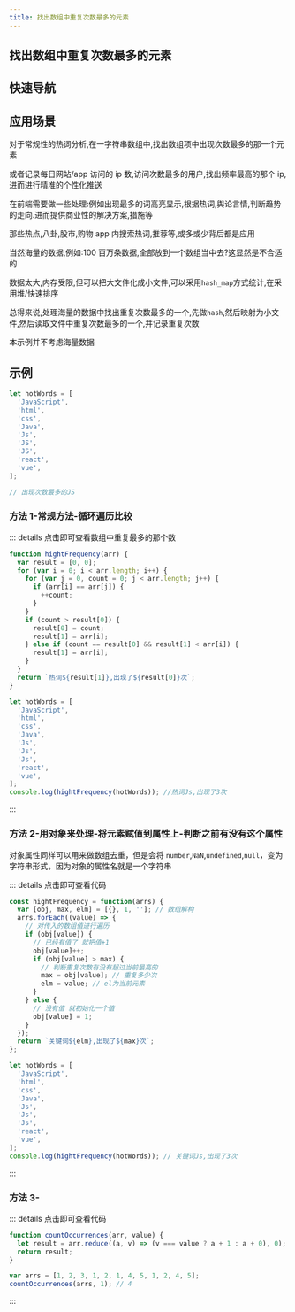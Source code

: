 ```yaml
---
title: 找出数组中重复次数最多的元素
---
```


## 找出数组中重复次数最多的元素

## 快速导航

<TOC />

## 应用场景

对于常规性的热词分析,在一字符串数组中,找出数组项中出现次数最多的那一个元素

或者记录每日网站/app 访问的 ip 数,访问次数最多的用户,找出频率最高的那个 ip,进而进行精准的个性化推送

在前端需要做一些处理:例如出现最多的词高亮显示,根据热词,舆论言情,判断趋势的走向.进而提供商业性的解决方案,措施等

那些热点,八卦,股市,购物 app 内搜索热词,推荐等,或多或少背后都是应用

当然海量的数据,例如:100 百万条数据,全部放到一个数组当中去?这显然是不合适的

数据太大,内存受限,但可以把大文件化成小文件,可以采用`hash_map`方式统计,在采用堆/快速排序

总得来说,处理海量的数据中找出重复次数最多的一个,先做`hash`,然后映射为小文件,然后读取文件中重复次数最多的一个,并记录重复次数

本示例并不考虑海量数据

## 示例

```js
let hotWords = [
  'JavaScript',
  'html',
  'css',
  'Java',
  'Js',
  'JS',
  'JS',
  'react',
  'vue',
];

// 出现次数最多的JS
```

### 方法 1-常规方法-循环遍历比较

::: details 点击即可查看数组中重复最多的那个数

```js
function hightFrequency(arr) {
  var result = [0, 0];
  for (var i = 0; i < arr.length; i++) {
    for (var j = 0, count = 0; j < arr.length; j++) {
      if (arr[i] == arr[j]) {
        ++count;
      }
    }
    if (count > result[0]) {
      result[0] = count;
      result[1] = arr[i];
    } else if (count == result[0] && result[1] < arr[i]) {
      result[1] = arr[i];
    }
  }
  return `热词${result[1]},出现了${result[0]}次`;
}

let hotWords = [
  'JavaScript',
  'html',
  'css',
  'Java',
  'Js',
  'Js',
  'Js',
  'react',
  'vue',
];
console.log(hightFrequency(hotWords)); //热词Js,出现了3次
```

:::

### 方法 2-用对象来处理-将元素赋值到属性上-判断之前有没有这个属性

对象属性同样可以用来做数组去重，但是会将 `number`,`NaN`,`undefined`,`null`，变为字符串形式，因为对象的属性名就是一个字符串

::: details 点击即可查看代码

```js
const hightFrequency = function(arrs) {
  var [obj, max, elm] = [{}, 1, '']; // 数组解构
  arrs.forEach((value) => {
    // 对传入的数组值进行遍历
    if (obj[value]) {
      // 已经有值了 就把值+1
      obj[value]++;
      if (obj[value] > max) {
        // 判断重复次数有没有超过当前最高的
        max = obj[value]; // 重复多少次
        elm = value; // el为当前元素
      }
    } else {
      // 没有值 就初始化一个值
      obj[value] = 1;
    }
  });
  return `关键词${elm},出现了${max}次`;
};

let hotWords = [
  'JavaScript',
  'html',
  'css',
  'Java',
  'Js',
  'Js',
  'Js',
  'react',
  'vue',
];
console.log(hightFrequency(hotWords)); // 关键词Js,出现了3次
```

:::

### 方法 3-

::: details 点击即可查看代码

```js
function countOccurrences(arr, value) {
  let result = arr.reduce((a, v) => (v === value ? a + 1 : a + 0), 0);
  return result;
}

var arrs = [1, 2, 3, 1, 2, 1, 4, 5, 1, 2, 4, 5];
countOccurrences(arrs, 1); // 4
```

:::

<footer-FooterLink :isShareLink="true" :isDaShang="true" />
